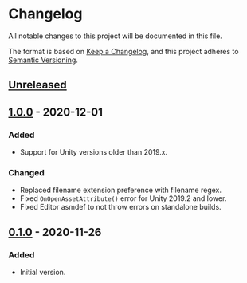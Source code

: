 # Changelog
All notable changes to this project will be documented in this file.

The format is based on [Keep a Changelog](https://keepachangelog.com/en/1.0.0/),
and this project adheres to [Semantic Versioning](https://semver.org/spec/v2.0.0.html).

## [Unreleased]

## [1.0.0] - 2020-12-01
### Added
- Support for Unity versions older than 2019.x.

### Changed
- Replaced filename extension preference with filename regex.
- Fixed `OnOpenAssetAttribute()` error for Unity 2019.2 and lower.
- Fixed Editor asmdef to not throw errors on standalone builds.

## [0.1.0] - 2020-11-26
### Added
- Initial version.

[Unreleased]: https://github.com/elizagamedev/unity-emacs/compare/v1.0.0...HEAD
[1.0.0]: https://github.com/elizagamedev/unity-emacs/releases/tag/v1.0.0
[0.1.0]: https://github.com/elizagamedev/unity-emacs/releases/tag/v0.1.0
